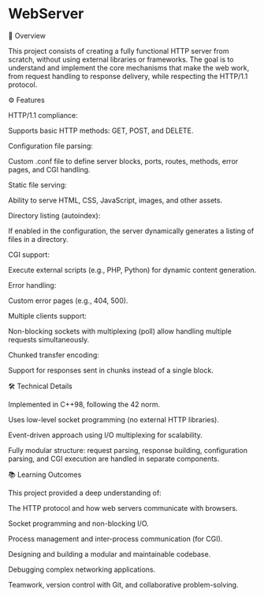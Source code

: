 # WebServer

📌 Overview

This project consists of creating a fully functional HTTP server from scratch, without using external libraries or frameworks. The goal is to understand and implement the core mechanisms that make the web work, from request handling to response delivery, while respecting the HTTP/1.1 protocol.

⚙️ Features

HTTP/1.1 compliance:

Supports basic HTTP methods: GET, POST, and DELETE.

Configuration file parsing:

Custom .conf file to define server blocks, ports, routes, methods, error pages, and CGI handling.

Static file serving:

Ability to serve HTML, CSS, JavaScript, images, and other assets.

Directory listing (autoindex):

If enabled in the configuration, the server dynamically generates a listing of files in a directory.

CGI support:

Execute external scripts (e.g., PHP, Python) for dynamic content generation.

Error handling:

Custom error pages (e.g., 404, 500).

Multiple clients support:

Non-blocking sockets with multiplexing (poll) allow handling multiple requests simultaneously.

Chunked transfer encoding:

Support for responses sent in chunks instead of a single block.

🛠️ Technical Details

Implemented in C++98, following the 42 norm.

Uses low-level socket programming (no external HTTP libraries).

Event-driven approach using I/O multiplexing for scalability.

Fully modular structure: request parsing, response building, configuration parsing, and CGI execution are handled in separate components.

📚 Learning Outcomes

This project provided a deep understanding of:

The HTTP protocol and how web servers communicate with browsers.

Socket programming and non-blocking I/O.

Process management and inter-process communication (for CGI).

Designing and building a modular and maintainable codebase.

Debugging complex networking applications.

Teamwork, version control with Git, and collaborative problem-solving.
